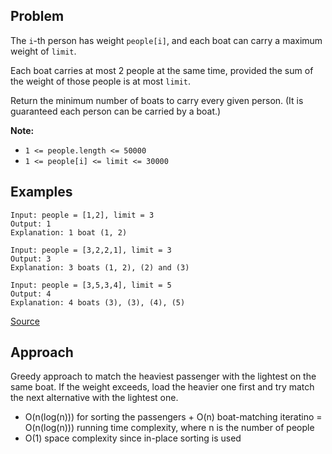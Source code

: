 ## Problem
The `i`-th person has weight `people[i]`, and each boat can carry a maximum weight of `limit`.

Each boat carries at most 2 people at the same time, provided the sum of the weight of those people is at most `limit`.

Return the minimum number of boats to carry every given person.  (It is guaranteed each person can be carried by a boat.)

**Note:**
* `1 <= people.length <= 50000`
* `1 <= people[i] <= limit <= 30000`

## Examples
```
Input: people = [1,2], limit = 3
Output: 1
Explanation: 1 boat (1, 2)
```
```
Input: people = [3,2,2,1], limit = 3
Output: 3
Explanation: 3 boats (1, 2), (2) and (3)
```
```
Input: people = [3,5,3,4], limit = 5
Output: 4
Explanation: 4 boats (3), (3), (4), (5)
```

[Source](https://leetcode.com/problems/boats-to-save-people/description/)

## Approach
Greedy approach to match the heaviest passenger with the lightest on the same boat. If the weight exceeds, load the heavier one first and try match the next alternative with the lightest one.

* O(n(log(n))) for sorting the passengers + O(n) boat-matching iteratino = O(n(log(n))) running time complexity, where n is the number of people
* O(1) space complexity since in-place sorting is used
